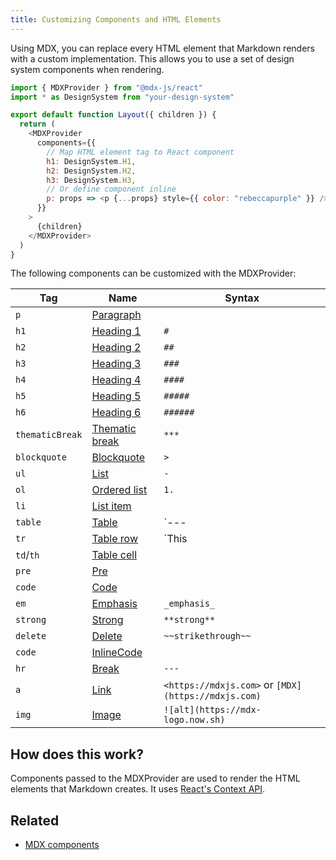 ```yaml
---
title: Customizing Components and HTML Elements
---
```


Using MDX, you can replace every HTML element that Markdown renders with a
custom implementation. This allows you to use a set of design system components
when rendering.

```javascript:title=src/components/layout.js
import { MDXProvider } from "@mdx-js/react"
import * as DesignSystem from "your-design-system"

export default function Layout({ children }) {
  return (
    <MDXProvider
      components={{
        // Map HTML element tag to React component
        h1: DesignSystem.H1,
        h2: DesignSystem.H2,
        h3: DesignSystem.H3,
        // Or define component inline
        p: props => <p {...props} style={{ color: "rebeccapurple" }} />,
      }}
    >
      {children}
    </MDXProvider>
  )
}
```

The following components can be customized with the MDXProvider:

| Tag             | Name                                                                 | Syntax                                              |
| --------------- | -------------------------------------------------------------------- | --------------------------------------------------- |
| `p`             | [Paragraph](https://github.com/syntax-tree/mdast#paragraph)          |                                                     |
| `h1`            | [Heading 1](https://github.com/syntax-tree/mdast#heading)            | `#`                                                 |
| `h2`            | [Heading 2](https://github.com/syntax-tree/mdast#heading)            | `##`                                                |
| `h3`            | [Heading 3](https://github.com/syntax-tree/mdast#heading)            | `###`                                               |
| `h4`            | [Heading 4](https://github.com/syntax-tree/mdast#heading)            | `####`                                              |
| `h5`            | [Heading 5](https://github.com/syntax-tree/mdast#heading)            | `#####`                                             |
| `h6`            | [Heading 6](https://github.com/syntax-tree/mdast#heading)            | `######`                                            |
| `thematicBreak` | [Thematic break](https://github.com/syntax-tree/mdast#thematicbreak) | `***`                                               |
| `blockquote`    | [Blockquote](https://github.com/syntax-tree/mdast#blockquote)        | `>`                                                 |
| `ul`            | [List](https://github.com/syntax-tree/mdast#list)                    | `-`                                                 |
| `ol`            | [Ordered list](https://github.com/syntax-tree/mdast#list)            | `1.`                                                |
| `li`            | [List item](https://github.com/syntax-tree/mdast#listitem)           |                                                     |
| `table`         | [Table](https://github.com/syntax-tree/mdast#table)                  | `--- | --- | ---`                                   |
| `tr`            | [Table row](https://github.com/syntax-tree/mdast#tablerow)           | `This | is | a | table row`                         |
| `td`/`th`       | [Table cell](https://github.com/syntax-tree/mdast#tablecell)         |                                                     |
| `pre`           | [Pre](https://github.com/syntax-tree/mdast#code)                     |                                                     |
| `code`          | [Code](https://github.com/syntax-tree/mdast#code)                    |                                                     |
| `em`            | [Emphasis](https://github.com/syntax-tree/mdast#emphasis)            | `_emphasis_`                                        |
| `strong`        | [Strong](https://github.com/syntax-tree/mdast#strong)                | `**strong**`                                        |
| `delete`        | [Delete](https://github.com/syntax-tree/mdast#delete)                | `~~strikethrough~~`                                 |
| `code`          | [InlineCode](https://github.com/syntax-tree/mdast#inlinecode)        |                                                     |
| `hr`            | [Break](https://github.com/syntax-tree/mdast#break)                  | `---`                                               |
| `a`             | [Link](https://github.com/syntax-tree/mdast#link)                    | `<https://mdxjs.com>` or `[MDX](https://mdxjs.com)` |
| `img`           | [Image](https://github.com/syntax-tree/mdast#image)                  | `![alt](https://mdx-logo.now.sh)`                   |

## How does this work?

Components passed to the MDXProvider are used to render the HTML elements
that Markdown creates. It uses
[React's Context API](https://reactjs.org/docs/context.html).

## Related

- [MDX components](https://mdxjs.com/getting-started/)
